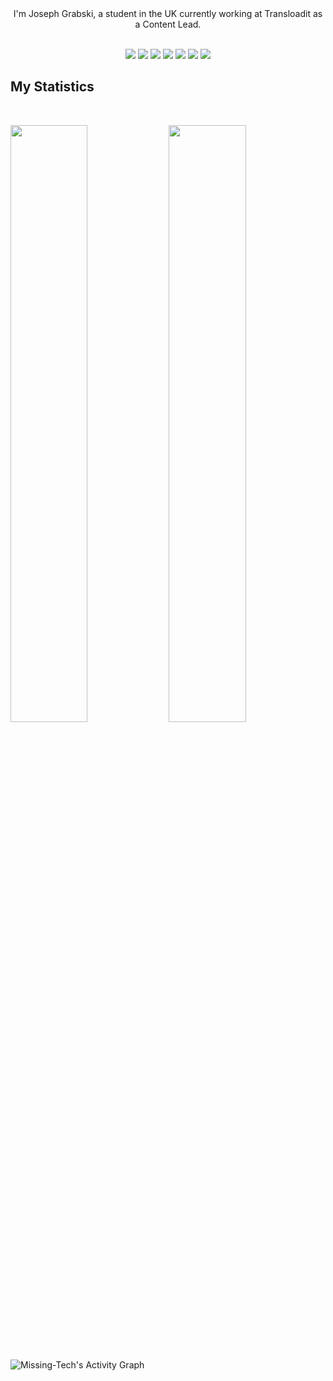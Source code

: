 <div align="center">
I'm Joseph Grabski, a student in the UK currently working at Transloadit as a Content Lead.
</div>

<br>

<p>
<div align="center">
  <img src="https://img.shields.io/badge/-HTML-f06529?style=for-the-badge&logo=html5&logoColor=f06529&labelColor=282828">
  <img src="https://img.shields.io/badge/-CSS-edb626?style=for-the-badge&logo=css3&logoColor=edb626&labelColor=282828">
  <img src="https://img.shields.io/badge/-TypeScript-3178C6?style=for-the-badge&logo=typescript&logoColor=3178C6&labelColor=282828">
 <img src="https://img.shields.io/badge/-Csharp-9b4993?style=for-the-badge&logo=csharp&logoColor=9b4993&labelColor=282828">
  <img src="https://img.shields.io/badge/-Python-ffe873?style=for-the-badge&logo=python&logoColor=ffe873&labelColor=282828">
  <img src="https://img.shields.io/badge/-Svelte-ff3e00?style=for-the-badge&logo=svelte&logoColor=ff3e00&labelColor=282828">
  <img src="https://img.shields.io/badge/-Flutter-2196f3?style=for-the-badge&logo=flutter&logoColor=2196f3&labelColor=282828">
</div>
</p>

## My Statistics

<br/>
<p align="left">
   <img width="49.5%" src="https://github-readme-stats.vercel.app/api?username=Missing-Tech&show_icons=true&theme=gruvbox&hide_border=true" />
   <img width="49.5%" src="https://github-readme-streak-stats.herokuapp.com/?user=Missing-Tech&theme=gruvbox&hide_border=true" />
</p>
<br>

![Missing-Tech's Activity Graph](https://activity-graph.herokuapp.com/graph?username=Missing-Tech&custom_title=Joseph's%20Contribution%20Graph&theme=gruvbox&bg_color=282828&hide_border=true&line=d1a01f&point=c58545)
